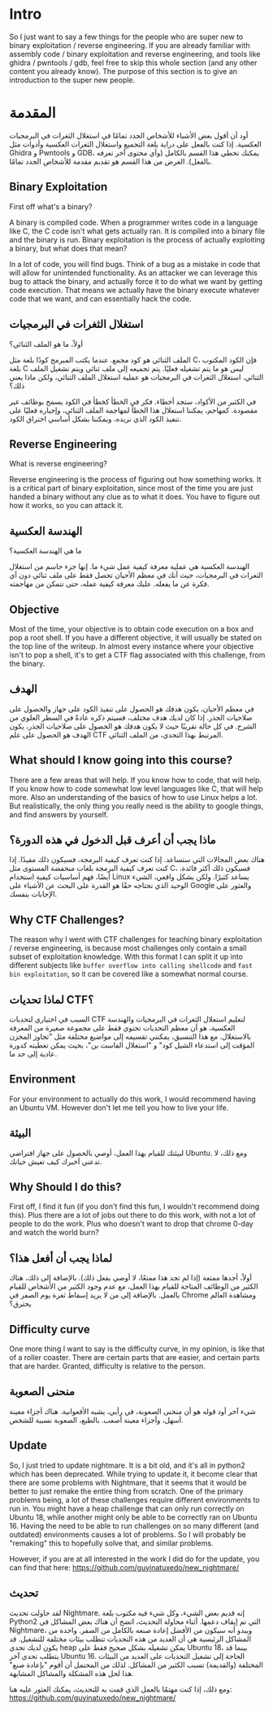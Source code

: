# Intro

So I just want to say a few things for the people who are super new to binary exploitation / reverse engineering. If you are already familiar with assembly code / binary exploitation and reverse engineering, and tools like ghidra / pwntools / gdb, feel free to skip this whole section (and any other content you already know). The purpose of this section is to give an introduction to the super new people.

# المقدمة

أود أن أقول بعض الأشياء للأشخاص الجدد تمامًا في استغلال الثغرات في البرمجيات العكسية. إذا كنت بالفعل على دراية بلغة التجميع واستغلال الثغرات العكسية وأدوات مثل Ghidra و Pwntools و GDB، يمكنك تخطي هذا القسم بالكامل (وأي محتوى آخر تعرفه بالفعل). الغرض من هذا القسم هو تقديم مقدمة للأشخاص الجدد تمامًا.

## Binary Exploitation

First off what's a binary?

A binary is compiled code. When a programmer writes code in a language like C, the C code isn't what gets actually ran. It is compiled into a binary file and the binary is run. Binary exploitation is the process of actually exploiting a binary, but what does that mean?

In a lot of code, you will find bugs. Think of a bug as a mistake in code that will allow for unintended functionality. As an attacker we can leverage this bug to attack the binary, and actually force it to do what we want by getting code execution. That means we actually have the binary execute whatever code that we want, and can essentially hack the code.

## استغلال الثغرات في البرمجيات

أولاً، ما هو الملف الثنائي؟

الملف الثنائي هو كود مجمع. عندما يكتب المبرمج كودًا بلغة مثل C، فإن الكود المكتوب بلغة C ليس هو ما يتم تشغيله فعليًا. يتم تجميعه إلى ملف ثنائي ويتم تشغيل الملف الثنائي. استغلال الثغرات في البرمجيات هو عملية استغلال الملف الثنائي، ولكن ماذا يعني ذلك؟

في الكثير من الأكواد، ستجد أخطاء. فكر في الخطأ كخطأ في الكود يسمح بوظائف غير مقصودة. كمهاجم، يمكننا استغلال هذا الخطأ لمهاجمة الملف الثنائي، وإجباره فعليًا على تنفيذ الكود الذي نريده، ويمكننا بشكل أساسي اختراق الكود.

## Reverse Engineering

What is reverse engineering?

Reverse engineering is the process of figuring out how something works. It is a critical part of binary exploitation, since most of the time you are just handed a binary without any clue as to what it does. You have to figure out how it works, so you can attack it.

## الهندسة العكسية

ما هي الهندسة العكسية؟

الهندسة العكسية هي عملية معرفة كيفية عمل شيء ما. إنها جزء حاسم من استغلال الثغرات في البرمجيات، حيث أنك في معظم الأحيان تحصل فقط على ملف ثنائي دون أي فكرة عن ما يفعله. عليك معرفة كيفية عمله، حتى تتمكن من مهاجمته.

## Objective

Most of the time, your objective is to obtain code execution on a box and pop a root shell. If you have a different objective, it will usually be stated on the top line of the writeup. In almost every instance where your objective isn't to pop a shell, it's to get a CTF flag associated with this challenge, from the binary.

## الهدف

في معظم الأحيان، يكون هدفك هو الحصول على تنفيذ الكود على جهاز والحصول على صلاحيات الجذر. إذا كان لديك هدف مختلف، فسيتم ذكره عادةً في السطر العلوي من الشرح. في كل حالة تقريبًا حيث لا يكون هدفك هو الحصول على صلاحيات الجذر، يكون الهدف هو الحصول على علم CTF المرتبط بهذا التحدي، من الملف الثنائي.

## What should I know going into this course?

There are a few areas that will help. If you know how to code, that will help. If you know how to code somewhat low level languages like C, that will help more. Also an understanding of the basics of how to use Linux helps a lot. But realistically, the only thing you really need is the ability to google things, and find answers by yourself.

## ماذا يجب أن أعرف قبل الدخول في هذه الدورة؟

هناك بعض المجالات التي ستساعد. إذا كنت تعرف كيفية البرمجة، فسيكون ذلك مفيدًا. إذا كنت تعرف كيفية البرمجة بلغات منخفضة المستوى مثل C، فسيكون ذلك أكثر فائدة. أيضًا، فهم أساسيات كيفية استخدام Linux يساعد كثيرًا. ولكن بشكل واقعي، الشيء الوحيد الذي تحتاجه حقًا هو القدرة على البحث عن الأشياء على Google والعثور على الإجابات بنفسك.

## Why CTF Challenges?

The reason why I went with CTF challenges for teaching binary exploitation / reverse engineering, is because most challenges only contain a small subset of exploitation knowledge. With this format I can split it up into different subjects like `buffer overflow into calling shellcode` and `fast bin exploitation`, so it can be covered like a somewhat normal course.

## لماذا تحديات CTF؟

السبب في اختياري لتحديات CTF لتعليم استغلال الثغرات في البرمجيات والهندسة العكسية، هو أن معظم التحديات تحتوي فقط على مجموعة صغيرة من المعرفة بالاستغلال. مع هذا التنسيق، يمكنني تقسيمه إلى مواضيع مختلفة مثل "تجاوز المخزن المؤقت إلى استدعاء الشيل كود" و "استغلال الفاست بن"، بحيث يمكن تغطيته كدورة عادية إلى حد ما.

## Environment

For your environment to actually do this work, I would recommend having an Ubuntu VM. However don't let me tell you how to live your life.

## البيئة

لبيئتك للقيام بهذا العمل، أوصي بالحصول على جهاز افتراضي Ubuntu. ومع ذلك، لا تدعني أخبرك كيف تعيش حياتك.

## Why Should I do this?

First off, I find it fun (if you don't find this fun, I wouldn't recommend doing this). Plus there are a lot of jobs out there to do this work, with not a lot of people to do the work. Plus who doesn't want to drop that chrome 0-day and watch the world burn?

## لماذا يجب أن أفعل هذا؟

أولاً، أجدها ممتعة (إذا لم تجد هذا ممتعًا، لا أوصي بفعل ذلك). بالإضافة إلى ذلك، هناك الكثير من الوظائف المتاحة للقيام بهذا العمل، مع عدم وجود الكثير من الأشخاص للقيام بالعمل. بالإضافة إلى من لا يريد إسقاط ثغرة يوم الصفر في Chrome ومشاهدة العالم يحترق؟

## Difficulty curve

One more thing I want to say is the difficulty curve, in my opinion, is like that of a roller coaster. There are certain parts that are easier, and certain parts that are harder. Granted, difficulty is relative to the person.

## منحنى الصعوبة

شيء آخر أود قوله هو أن منحنى الصعوبة، في رأيي، يشبه الأفعوانية. هناك أجزاء معينة أسهل، وأجزاء معينة أصعب. بالطبع، الصعوبة نسبية للشخص.


## Update

So, I just tried to update nightmare. It is a bit old, and it's all in python2 which has been deprecated. While trying to update it, it become clear that there are some problems with Nightmare, that it seems that it would be better to just remake the entire thing from scratch. One of the primary problems being, a lot of these challenges require different environments to run in. You might have a heap challenge that can only run correctly on Ubuntu 18, while another might only be able to be correctly ran on Ubuntu 16. Having the need to be able to run challenges on so many different (and outdated) environments causes a lot of problems. So I will probably be "remaking" this to hopefully solve that, and similar problems.

However, if you are at all interested in the work I did do for the update, you can find that here: https://github.com/guyinatuxedo/new_nightmare/

## تحديث

لقد حاولت تحديث Nightmare. إنه قديم بعض الشيء، وكل شيء فيه مكتوب بلغة Python2 التي تم إيقاف دعمها. أثناء محاولة التحديث، اتضح أن هناك بعض المشاكل في Nightmare، ويبدو أنه سيكون من الأفضل إعادة صنعه بالكامل من الصفر. واحدة من المشاكل الرئيسية هي أن العديد من هذه التحديات تتطلب بيئات مختلفة للتشغيل. قد يكون لديك تحدي heap يمكن تشغيله بشكل صحيح فقط على Ubuntu 18، بينما قد يتطلب تحدي آخر Ubuntu 16. الحاجة إلى تشغيل التحديات على العديد من البيئات المختلفة (والقديمة) تسبب الكثير من المشاكل. لذلك من المحتمل أن أقوم "بإعادة صنع" هذا لحل هذه المشكلة والمشاكل المشابهة.

ومع ذلك، إذا كنت مهتمًا بالعمل الذي قمت به للتحديث، يمكنك العثور عليه هنا: https://github.com/guyinatuxedo/new_nightmare/

